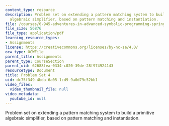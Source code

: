 ```yaml
---
content_type: resource
description: Problem set on extending a pattern matching system to build a primitive
  algebraic simplifier, based on pattern matching and instantiation.
file: /courses/6-945-adventures-in-advanced-symbolic-programming-spring-2009/dc75f3494bda6a051cd99a0d79c52bb1_MIT6_945s09_assn06.pdf
file_size: 56876
file_type: application/pdf
learning_resource_types:
- Assignments
license: https://creativecommons.org/licenses/by-nc-sa/4.0/
ocw_type: OCWFile
parent_title: Assignments
parent_type: CourseSection
parent_uid: 62688fea-0334-c020-39de-28f974924143
resourcetype: Document
title: Problem Set 4
uid: dc75f349-4bda-6a05-1cd9-9a0d79c52bb1
video_files:
  video_thumbnail_file: null
video_metadata:
  youtube_id: null
---
```

Problem set on extending a pattern matching system to build a primitive algebraic simplifier, based on pattern matching and instantiation.